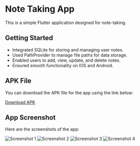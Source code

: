 # Note Taking App

This is a simple Flutter application designed for note-taking.

## Getting Started

- Integrated SQLite for storing and managing user notes.
- Used PathProvider to manage file paths for data storage.
- Enabled users to add, view, update, and delete notes.
- Ensured smooth functionality on IOS and Android.

## APK File

You can download the APK file for the app using the link below:

[Download APK](https://drive.google.com/file/d/1ZiyWcbnemLrLF6My5qHiJ_9pJkmeO4LG/view?usp=sharing)

## App Screenshot

Here are the screenshots of the app:

![Screenshot 1](https://i.imgur.com/i4nJn8r.jpg)
![Screenshot 2](https://i.imgur.com/W7NxjzP.jpg)
![Screenshot 3](https://i.imgur.com/ytd3Jtv.jpg)
![Screenshot 4](https://i.imgur.com/Ill6UFW.jpg)
